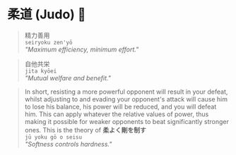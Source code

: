 # 柔道 (Judo) 🥋

>精力善用  
`seiryoku zen'yō`  
>*"Maximum efficiency, minimum effort."*

>自他共栄  
`jita kyōei`  
>*"Mutual welfare and benefit."*

>In short, resisting a more powerful opponent will result in your defeat, whilst adjusting to and evading your opponent's attack will cause him to lose his balance, his power will be reduced, and you will defeat him. This can apply whatever the relative values of power, thus making it possible for weaker opponents to beat significantly stronger ones. This is the theory of **柔よく剛を制す**  
`jū yoku gō o seisu`   
>*"Softness controls hardness."*
